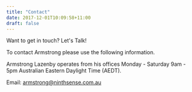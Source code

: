 ```yaml
---
title: "Contact"
date: 2017-12-01T10:09:58+11:00
draft: false    
---
```


<p>Want to get in touch? Let's Talk!</p>

To contact Armstrong please use the following information.

Armstrong Lazenby operates from his offices Monday - Saturday 9am - 5pm Australian Eastern Daylight Time (AEDT). 

Email: armstrong@ninthsense.com.au
